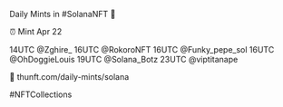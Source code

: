 Daily Mints in #SolanaNFT 🚀

⏰ Mint Apr 22

14UTC @Zghire_
16UTC @RokoroNFT
16UTC @Funky_pepe_sol
16UTC @OhDoggieLouis
19UTC @Solana_Botz
23UTC @viptitanape

🔗 thunft.com/daily-mints/solana

#NFTCollections